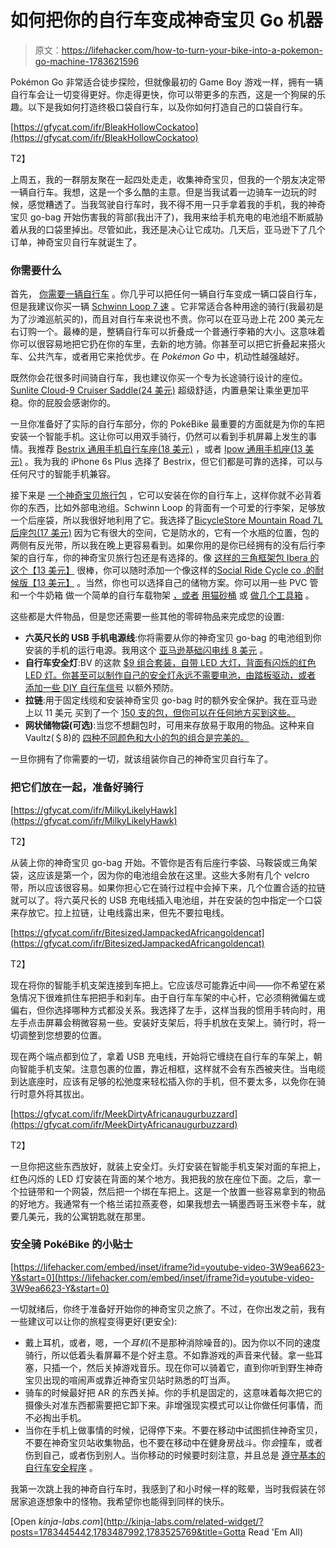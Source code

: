 # 如何把你的自行车变成神奇宝贝 Go 机器

> 原文：<https://lifehacker.com/how-to-turn-your-bike-into-a-pokemon-go-machine-1783621596>

Pokémon Go 非常适合徒步探险，但就像最初的 Game Boy 游戏一样，拥有一辆自行车会让一切变得更好。你走得更快，你可以带更多的东西，这是一个狗屎的乐趣。以下是我如何打造终极口袋自行车，以及你如何打造自己的口袋自行车。



[https://gfycat.com/ifr/BleakHollowCockatoo](https://gfycat.com/ifr/BleakHollowCockatoo)

T2】

上周五，我的一群朋友聚在一起四处走走，收集神奇宝贝，但我的一个朋友决定带一辆自行车。我想，这是一个多么酷的主意。但是当我试着一边骑车一边玩的时候，感觉糟透了。当我驾驶自行车时，我不得不用一只手拿着我的手机，我的神奇宝贝 go-bag 开始伤害我的背部(我出汗了)，我用来给手机充电的电池组不断威胁着从我的口袋里掉出。尽管如此，我还是决心让它成功。几天后，亚马逊下了几个订单，神奇宝贝自行车就诞生了。

### **你需要什么**

首先， [你需要一辆自行车](http://lifehacker.com/the-beginners-guide-to-picking-the-perfect-bicycle-1782443592) 。你几乎可以把任何一辆自行车变成一辆口袋自行车，但是我建议你买一辆 [Schwinn Loop 7 速](http://www.schwinnbikes.com/usa/) 。它非常适合各种用途的骑行(我最初是为了沙滩巡航买的)，而且对自行车来说也不贵。你可以在亚马逊上花 200 美元左右订购一个。最棒的是，整辆自行车可以折叠成一个普通行李箱的大小。这意味着你可以很容易地把它扔在你的车里，去新的地方骑。你甚至可以把它折叠起来搭火车、公共汽车，或者用它来抢优步。在 *Pokémon Go* 中，机动性越强越好。

既然你会花很多时间骑自行车，我也建议你买一个专为长途骑行设计的座位。[Sunlite Cloud-9 Cruiser Saddle(24 美元)](https://www.amazon.com/Sunlite-Cloud-9-Bicycle-Suspension-Tri-color/dp/B000H87PUI/?asc_campaign=InlineText&asc_refurl=https://lifehacker.com/how-to-turn-your-bike-into-a-pokemon-go-machine-1783621596&asc_source=&tag=kinjalifehackerlink-20) 超级舒适，内置悬架让乘坐更加平稳。你的屁股会感谢你的。

一旦你准备好了实际的自行车部分，你的 PokéBike 最重要的方面就是为你的车把安装一个智能手机。这让你可以用双手骑行，仍然可以看到手机屏幕上发生的事情。我推荐 [Bestrix 通用手机自行车座(18 美元)](https://www.amazon.com/Bestrix-Universal-Motorcycle-Handlebar-smartphones/dp/B01A5HO0G2/?asc_campaign=InlineText&asc_refurl=https://lifehacker.com/how-to-turn-your-bike-into-a-pokemon-go-machine-1783621596&asc_source=&tag=kinjalifehackerlink-20) ，或者 [Ipow 通用手机座(13 美元)](https://www.amazon.com/Universal-Bicycle-Handlebar-Motorcycle-BlackBerry/dp/B015C03SI8/?asc_campaign=InlineText&asc_refurl=https://lifehacker.com/how-to-turn-your-bike-into-a-pokemon-go-machine-1783621596&asc_source=&tag=kinjalifehackerlink-20) 。我为我的 iPhone 6s Plus 选择了 Bestrix，但它们都是可靠的选择，可以与任何尺寸的智能手机兼容。

接下来是 [一个神奇宝贝旅行包](https://lifehacker.com/how-to-save-your-phone-s-battery-while-playing-pokemon-1783445442) ，它可以安装在你的自行车上，这样你就不必背着你的东西，比如外部电池组。Schwinn Loop 的背面有一个可爱的行李架，足够放一个后座袋，所以我很好地利用了它。我选择了[BicycleStore Mountain Road 7L 后座包(17 美元)](https://www.amazon.com/gp/product/B00UJAK2G8/?asc_campaign=InlineText&asc_refurl=https://lifehacker.com/how-to-turn-your-bike-into-a-pokemon-go-machine-1783621596&asc_source=&tag=kinjalifehackerlink-20) 因为它有很大的空间，它是防水的，它有一个水瓶的位置，包的两侧有反光带，所以我在晚上更容易看到。如果你用的是你已经拥有的没有后行李架的自行车，你的神奇宝贝旅行包还是有选择的。像 [这样的三角框架包 Ibera 的这个【13 美元】](https://www.amazon.com/Ibera-Bicycle-Triangle-Frame-Medium/dp/B00696K4E6/?asc_campaign=InlineText&asc_refurl=https://lifehacker.com/how-to-turn-your-bike-into-a-pokemon-go-machine-1783621596&asc_source=&tag=kinjalifehackerlink-20) 很棒，你可以随时添加一个像这样的[Social Ride Cycle co .的耐候版【13 美元】](https://www.amazon.com/Weather-Resistant-Bicycle-Saddle-Exciting/dp/B014OKT2BY/?asc_campaign=InlineText&asc_refurl=https://lifehacker.com/how-to-turn-your-bike-into-a-pokemon-go-machine-1783621596&asc_source=&tag=kinjalifehackerlink-20) 。当然，你也可以选择自己的储物方案。你可以用一些 PVC 管和一个牛奶箱 做一个简单的自行车载物架 [，或者](http://lifehacker.com/build-a-bicycle-cargo-carrier-with-a-milk-crate-and-pvc-5961643) [用猫砂桶](http://lifehacker.com/build-bicycle-panniers-from-kitty-litter-buckets-5843619) 或 [做几个工具箱](http://lifehacker.com/add-a-pair-of-toolbox-saddlebags-to-your-bike-or-motorc-5853038) 。

这些都是大件物品，但是您还需要一些其他的零碎物品来完成您的设置:

*   **六英尺长的 USB 手机电源线**:你将需要从你的神奇宝贝 go-bag 的电池组到你安装的手机的运行电源。我用这个 [亚马逊基础闪电线 8 美元](https://www.amazon.com/gp/product/B010U3XVMU/?asc_campaign=InlineText&asc_refurl=https://lifehacker.com/how-to-turn-your-bike-into-a-pokemon-go-machine-1783621596&asc_source=&tag=kinjalifehackerlink-20) 。
*   **自行车安全灯**:BV 的这款 [$9 组合套装，自带 LED 大灯，背面有闪烁的红色 LED 灯。你甚至可以制作自己的安全灯永远不需要电池，由踏板驱动，或者](https://www.amazon.com/gp/product/B00A6TBITM/?asc_campaign=InlineText&asc_refurl=https://lifehacker.com/how-to-turn-your-bike-into-a-pokemon-go-machine-1783621596&asc_source=&tag=kinjalifehackerlink-20) [添加一些 DIY 自行车信号](http://lifehacker.com/these-diy-bike-signals-are-easy-to-make-and-last-for-ag-1710219789) 以额外预防。
*   **拉链**:用于固定线缆和安装神奇宝贝 go-bag 时的额外安全保护。我在亚马逊上以 11 美元 买到了一个 [150 支的包，但你可以在任何地方买到这些。](https://www.amazon.com/gp/product/B00VGYZRWK/?asc_campaign=InlineText&asc_refurl=https://lifehacker.com/how-to-turn-your-bike-into-a-pokemon-go-machine-1783621596&asc_source=&tag=kinjalifehackerlink-20)
*   **网状储物袋(可选)**:当您不想翻包时，可用来存放易于取用的物品。这种来自 Vaultz(＄8)的 [四种不同颜色和大小的包的组合是完美的。](https://www.amazon.com/gp/product/B001CDD0X8/?asc_campaign=InlineText&asc_refurl=https://lifehacker.com/how-to-turn-your-bike-into-a-pokemon-go-machine-1783621596&asc_source=&tag=kinjalifehackerlink-20)

一旦你拥有了你需要的一切，就该组装你自己的神奇宝贝自行车了。

### **把它们放在一起，准备好骑行**

[https://gfycat.com/ifr/MilkyLikelyHawk](https://gfycat.com/ifr/MilkyLikelyHawk)

T2】

从装上你的神奇宝贝 go-bag 开始。不管你是否有后座行李袋、马鞍袋或三角架袋，这应该是第一个，因为你的电池组会放在这里。这些大多附有几个 velcro 带，所以应该很容易。如果你担心它在骑行过程中会掉下来，几个位置合适的拉链就可以了。将六英尺长的 USB 充电线插入电池组，并在安装的包中指定一个口袋来存放它。拉上拉链，让电线露出来，但先不要拉电线。

[https://gfycat.com/ifr/BitesizedJampackedAfricangoldencat](https://gfycat.com/ifr/BitesizedJampackedAfricangoldencat)

T2】

现在将你的智能手机支架连接到车把上。它应该尽可能靠近中间——你不希望在紧急情况下很难抓住车把把手和刹车。由于自行车车架的中心杆，它必须稍微偏左或偏右，但你选择哪种方式都没关系。我选择了左手，这样当我的惯用手转向时，用左手点击屏幕会稍微容易一些。安装好支架后，将手机放在支架上。骑行时，将一切调整到您想要的位置。

现在两个端点都到位了，拿着 USB 充电线，开始将它缠绕在自行车的车架上，朝向智能手机支架。注意包裹的位置，靠近相框，这样就不会有东西被夹住。当电缆到达底座时，应该有足够的松弛度来轻松插入你的手机，但不要太多，以免你在骑行时意外将其拔出。

[https://gfycat.com/ifr/MeekDirtyAfricanaugurbuzzard](https://gfycat.com/ifr/MeekDirtyAfricanaugurbuzzard)

T2】

一旦你把这些东西放好，就装上安全灯。头灯安装在智能手机支架对面的车把上，红色闪烁的 LED 灯安装在背面的某个地方。我把我的放在座位下面。之后，拿一个拉链带和一个网袋，然后把一个绑在车把上。这是一个放置一些容易拿到的物品的好地方。我通常有一个格兰诺拉燕麦卷，如果我想去一辆墨西哥玉米卷卡车，就要几美元，我的公寓钥匙就在那里。

### **安全骑 PokéBike 的小贴士**

 [https://lifehacker.com/embed/inset/iframe?id=youtube-video-3W9ea6623-Y&start=0](https://lifehacker.com/embed/inset/iframe?id=youtube-video-3W9ea6623-Y&start=0) 

一切就绪后，你终于准备好开始你的神奇宝贝之旅了。不过，在你出发之前，我有一些建议可以让你的旅程变得更好(更安全):

*   戴上耳机，或者，嗯，一个*耳机*(不是那种消除噪音的)。因为你以不同的速度骑行，所以低着头看屏幕不是个好主意。不如靠游戏的声音来代替。拿一些耳塞，只插一个，然后关掉游戏音乐。现在你可以骑着它，直到你听到野生神奇宝贝出现的喧闹声或靠近神奇宝贝站时熟悉的叮当声。
*   骑车的时候最好把 AR 的东西关掉。你的手机是固定的，这意味着每次把它的摄像头对准东西都需要把它卸下来。非增强现实模式可以让你做任何事情，而不必掏出手机。
*   当你在手机上做事情的时候，记得停下来。不要在移动中试图抓住神奇宝贝，不要在神奇宝贝站收集物品，也不要在移动中在健身房战斗。你*会*撞车，或者伤到自己，或者伤到别人。当你移动的时候要时刻注意，并且总是 [遵守基本的自行车安全程序](https://lifehacker.com/the-practical-guide-to-biking-in-the-city-1748424313) 。

我第一次跳上我的神奇自行车时，我感到了和小时候一样的眩晕，当时我假装在邻居家追逐想象中的怪物。我希望你也能得到同样的快乐。

[Open *kinja-labs.com*](http://kinja-labs.com/related-widget/?posts=1783445442,1783487992,1783525769&title=Gotta Read 'Em All)